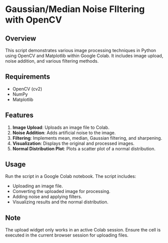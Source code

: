 # Gaussian/Median Noise FIltering with OpenCV
## Overview
This script demonstrates various image processing techniques in Python using OpenCV and Matplotlib within Google Colab. It includes image upload, noise addition, and various filtering methods.

## Requirements
- OpenCV (cv2)
- NumPy
- Matplotlib

## Features
1. **Image Upload**: Uploads an image file to Colab.
2. **Noise Addition**: Adds artificial noise to the image.
3. **Filtering**: Implements mean, median, Gaussian filtering, and sharpening.
4. **Visualization**: Displays the original and processed images.
5. **Normal Distribution Plot**: Plots a scatter plot of a normal distribution.

## Usage
Run the script in a Google Colab notebook. The script includes:
- Uploading an image file.
- Converting the uploaded image for processing.
- Adding noise and applying filters.
- Visualizing results and the normal distribution.

## Note
The upload widget only works in an active Colab session. Ensure the cell is executed in the current browser session for uploading files.
